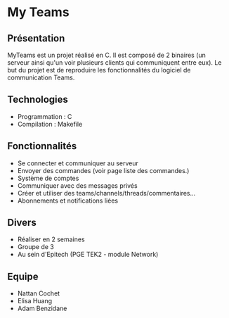 # My Teams

## Présentation
MyTeams est un projet réalisé en C.
Il est composé de 2 binaires (un serveur ainsi qu'un voir plusieurs clients qui communiquent entre eux).
Le but du projet est de reproduire les fonctionnalités du logiciel de communication Teams.

## Technologies
- Programmation : C
- Compilation : Makefile

## Fonctionnalités
- Se connecter et communiquer au serveur
- Envoyer des commandes (voir page liste des commandes.)
- Système de comptes
- Communiquer avec des messages privés
- Créer et utiliser des teams/channels/threads/commentaires...
- Abonnements et notifications liées

## Divers
- Réaliser en 2 semaines
- Groupe de 3
- Au sein d'Epitech (PGE TEK2 - module Network)

## Equipe
- Nattan Cochet
- Elisa Huang
- Adam Benzidane
